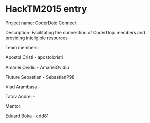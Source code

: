 # HackTM2015 entry

Project name: CoderDojo Connect

Description: Facilitating the connection of CoderDojo members and providing inteligible resources


Team members:

Apostol Cristi - apostolcristi

Amariei Ovidiu - AmarieiOvidiu

Fluture Sebastian - SebastianP98

Vlad Arambasa - 

Tatov Andrei - 


Mentor:

Eduard Boka - edd81
